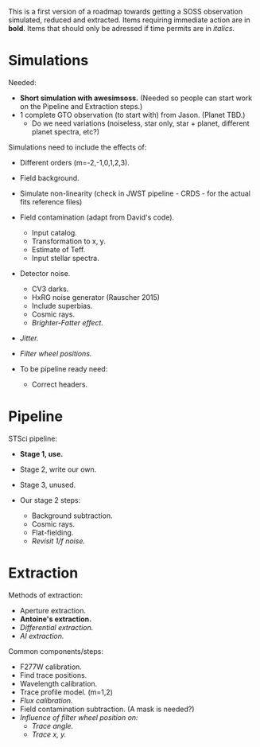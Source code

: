 This is a first version of a roadmap towards getting a SOSS observation simulated, reduced and extracted.
Items requiring immediate action are in **bold**.
Items that should only be adressed if time permits are in *italics*.

# Simulations

Needed:
- **Short simulation with awesimsoss.** (Needed so people can start work on the Pipeline and Extraction steps.)
- 1 complete GTO observation (to start with) from Jason. (Planet TBD.)
  - Do we need variations (noiseless, star only, star + planet, different planet spectra, etc?)

Simulations need to include the effects of:
- Different orders (m=-2,-1,0,1,2,3).
- Field background.
- Simulate non-linearity (check in JWST pipeline - CRDS - for the actual fits reference files)
- Field contamination (adapt from David's code).
  - Input catalog.
  - Transformation to x, y.
  - Estimate of Teff.
  - Input stellar spectra.
- Detector noise.
  - CV3 darks.
  - HxRG noise generator (Rauscher 2015)
  - Include superbias.
  - Cosmic rays.
  - *Brighter-Fatter effect.* 
- *Jitter.*
- *Filter wheel positions.*

- To be pipeline ready need:
  - Correct headers.

# Pipeline

STSci pipeline:
- **Stage 1, use.**
- Stage 2, write our own.
- Stage 3, unused.

- Our stage 2 steps:
  - Background subtraction.
  - Cosmic rays.
  - Flat-fielding.
  - *Revisit 1/f noise.*

# Extraction

Methods of extraction:
- Aperture extraction.
- **Antoine's extraction.**
- *Differential extraction.*
- *AI extraction.*

Common components/steps:
- F277W calibration.
- Find trace positions.
- Wavelength calibration.
- Trace profile model. (m=1,2)
- *Flux calibration.*
- Field contamination subtraction. (A mask is needed?)
- *Influence of filter wheel position on:*
  - *Trace angle.*
  - *Trace x, y.*
 

